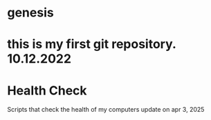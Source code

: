 # genesis
# this is my first git repository. 10.12.2022
# Health Check
Scripts that check the health of my computers
update on apr 3, 2025